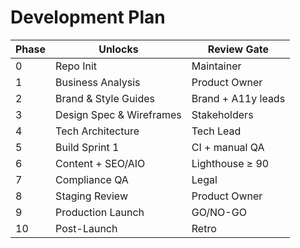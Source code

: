 # Development Plan

| Phase | Unlocks | Review Gate |
|-------|---------|-------------|
| 0     | Repo Init | Maintainer |
| 1     | Business Analysis | Product Owner |
| 2     | Brand & Style Guides | Brand + A11y leads |
| 3     | Design Spec & Wireframes | Stakeholders |
| 4     | Tech Architecture | Tech Lead |
| 5     | Build Sprint 1 | CI + manual QA |
| 6     | Content + SEO/AIO | Lighthouse ≥ 90 |
| 7     | Compliance QA | Legal |
| 8     | Staging Review | Product Owner |
| 9     | Production Launch | GO/NO-GO |
| 10    | Post-Launch | Retro |
